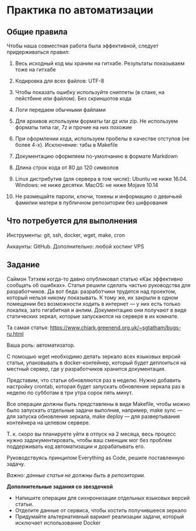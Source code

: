 # Практика по автоматизации

## Общие правила

Чтобы наша совместная работа была эффективной, следует придерживаться правил:

1. Весь исходный код мы храним на гитхабе. Результаты показываем тоже на гитхабе

2. Кодировка для всех файлов: UTF-8

3. Чтобы показать ошибку используйте сниппеты (в слаке, на пейстбине или файлом).
Без скриншотов кода

4. Логи передаем обычными файлами

5. Для архивов используем форматы tar.gz или zip. Не используем форматы типа 
rar, 7z и прочие на них похожие

6. При оформлении кода, используем пробелы в качестве отступов (не более 4-х).
Исключение: табы в Makefile

7. Документацию оформляем по-умолчанию в формате Markdown

8. Длина строк кода от 80 до 120 символов

9. Linux дистрибутив (для сервера в том числе): Ubuntu не ниже 16.04. Windows: 
не ниже десятки. MacOS: не ниже Mojave 10.14

10. Не размещайте пароли, ключи, токены и информацию о девичьей фамилии матери 
в публичном репозитории без шифрования


## Что потребуется для выполнения

Инструменты: git, ssh, docker, wget, make, cron

Аккаунты: GitHub. Дополнительно: любой хостинг VPS 


## Задание

Саймон Тэтхем когда-то давно опубликовал статью «Как эффективно сообщать об ошибках».
Статья решили сделать частью руководства для разработчиков. Да вот беда: разработчики 
трудятся над проектом, который нельзя никому показывать. К тому же, их закрыли
в одном помещении без возможности ходить в интернет — у них есть только локалка, 
зато гигабитная и анлим. Документацию они получают в виде статических зеркал,
которые запускаются на сервере в их комнате.

Та самая статья: https://www.chiark.greenend.org.uk/~sgtatham/bugs-ru.html

Ваша роль: автоматизатор.

С помощью wget необходимо делать зеркало всех языковых версий статьи,
упаковывать в docker-контейнер, который будет деплоиться на местный сервер, где
у разработчиков хранится документация.

Представим, что статьи обновляются раз в неделю. Нужно добавить настройку
crontab, которая будет запускать обновление зеркала раз в неделю по субботам
в три утра сорок пять минут.

Все операции должны быть представлены в виде Makefile, чтобы можно было запускать
отдельные задачи выполнив, например, make sync — для запуска обновления зеркала,
make deploy — для развертывания контейнера на целевом сервере.

Т. к. скоро вы планируете уйти в отпуск на 2 месяца, весь процесс нужно
задокументировать, чтобы ваш сменщик мог без проблем поддерживать код 
автоматизации и дорабатывать его.

Руководствуясь принципом Everything as Code, решите поставленную задачу.

*Важно: данные статьи не должны быть в репозитории.*


**Дополнительные задания со звездочкой**

- Напишите операции для сихнронизации отдельных языковых версий статьи.
- Отделите данные от сервиса, чтобы хостить получившееся зеркало
- Придумайте альтернативный вариант реализации задачи, который исключает
использование Docker
